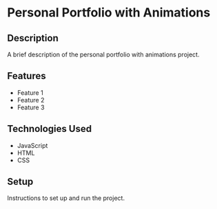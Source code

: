 # Personal Portfolio with Animations

## Description

A brief description of the personal portfolio with animations project.

## Features

- Feature 1
- Feature 2
- Feature 3

## Technologies Used

- JavaScript
- HTML
- CSS

## Setup

Instructions to set up and run the project.
